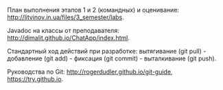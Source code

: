 План выполнения этапов 1 и 2 (командных) и оценивание: http://litvinov.in.ua/files/3_semester/labs.

Javadoc на классы от преподавателя: http://dimalit.github.io/ChatApp/index.html.

Стандартный ход действий при разработке: вытягивание (git pull) - добавление (git add) - фиксация (git commit) - выталкивание (git push).

Руководства по Git: http://rogerdudler.github.io/git-guide, https://try.github.io.
